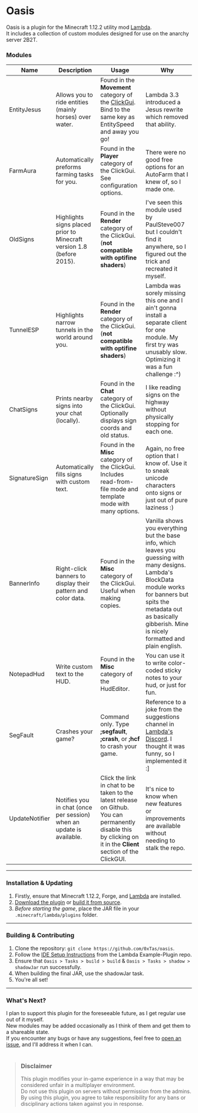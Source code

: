 # Oasis


Oasis is a plugin for the Minecraft 1.12.2 utility mod [Lambda](https://github.com/lambda-client/lambda).
<br>
It includes a collection of custom modules designed for use on the anarchy server 2B2T.

### Modules
| Name           | Description                                                           | Usage                                                                                                                                                             | Why                                                                                                                                                                                                                                     |
|----------------|-----------------------------------------------------------------------|-------------------------------------------------------------------------------------------------------------------------------------------------------------------|-----------------------------------------------------------------------------------------------------------------------------------------------------------------------------------------------------------------------------------------|
| EntityJesus    | Allows you to ride entities (mainly horses) over water.               | Found in the **Movement** category of the [ClickGui](https://github.com/lambda-client/lambda#faq). Bind to the same key as EntitySpeed and away you go!           | Lambda 3.3 introduced a Jesus rewrite which removed that ability.                                                                                                                                                                       |
| FarmAura       | Automatically preforms farming tasks for you.                         | Found in the **Player** category of the ClickGui. See configuration options.                                                                                      | There were no good free options for an AutoFarm that I knew of, so I made one.                                                                                                                                                          |
| OldSigns       | Highlights signs placed prior to Minecraft version 1.8 (before 2015). | Found in the **Render** category of the ClickGui. (**not compatible with optifine shaders**)                                                                      | I've seen this module used by PaulSteve007 but I couldn't find it anywhere, so I figured out the trick and recreated it myself.                                                                                                         |
| TunnelESP      | Highlights narrow tunnels in the world around you.                    | Found in the **Render** category of the ClickGui. (**not compatible with optifine shaders**)                                                                      | Lambda was sorely missing this one and I ain't gonna install a separate client for one module. My first try was unusably slow. Optimizing it was a fun challenge :^)                                                                    |
| ChatSigns      | Prints nearby signs into your chat (locally).                         | Found in the **Chat** category of the ClickGui. Optionally displays sign coords and old status.                                                                   | I like reading signs on the highway without physically stopping for each one.                                                                                                                                                           |
| SignatureSign  | Automatically fills signs with custom text.                           | Found in the **Misc** category of the ClickGui. Includes read-from-file mode and template mode with many options.                                                 | Again, no free option that I know of. Use it to sneak unicode characters onto signs or just out of pure laziness :)                                                                                                                     |
| BannerInfo     | Right-click banners to display their pattern and color data.          | Found in the **Misc** category of the ClickGui. Useful when making copies.                                                                                        | Vanilla shows you everything but the base info, which leaves you guessing with many designs. Lambda's BlockData module works for banners but spits the metadata out as basically gibberish. Mine is nicely formatted and plain english. |
| NotepadHud     | Write custom text to the HUD.                                         | Found in the **Misc** category of the HudEditor.                                                                                                                  | You can use it to write color-coded sticky notes to your hud, or just for fun.                                                                                                                                                          |
| SegFault       | Crashes your game?                                                    | Command only. Type **;segfault**, **;crash**, or **;hcf** to crash your game.                                                                                     | Reference to a joke from the suggestions channel in [Lambda's Discord](https://discord.gg/QjfBxJzE5x). I thought it was funny, so I implemented it :]                                                                                   |
| UpdateNotifier | Notifies you in chat (once per session) when an update is available.  | Click the link in chat to be taken to the latest release on Github. You can permanently disable this by clicking on it in the **Client** section of the ClickGUI. | It's nice to know when new features or improvements are available without needing to stalk the repo.                                                                                                                                    |
---
### Installation & Updating
1. Firstly, ensure that Minecraft 1.12.2, Forge, and [Lambda](https://github.com/lambda-client/lambda) are installed.
2. [Download the plugin](https://github.com/0xTas/oasis/releases/latest/) or [build it from source](https://github.com/0xTas/oasis#contributing).
3. *Before starting the game*, place the JAR file in your `.minecraft/lambda/plugins` folder.
---
### Building & Contributing
1. Clone the repository: `git clone https://github.com/0xTas/oasis`.
2. Follow the [IDE Setup Instructions](https://github.com/lambda-client/ExamplePlugin#setup-ide) from the Lambda Example-Plugin repo.
3. Ensure that `Oasis > Tasks > build > build` & `Oasis > Tasks > shadow > shadowJar` run successfully.
4. When building the final JAR, use the shadowJar task.
5. You're all set!
---
### What's Next?

I plan to support this plugin for the foreseeable future, as I get regular use out of it myself.<br>
New modules may be added occasionally as I think of them and get them to a shareable state.<br>
If you encounter any bugs or have any suggestions, feel free to [open an issue](https://github.com/0xTas/oasis/issues/new), and I'll address it when I can.
<br><br>
> ### Disclaimer
> This plugin modifies your in-game experience in a way that may be considered unfair in a multiplayer environment.<br>
> Do not use this plugin on servers without permission from the admins.<br>
> By using this plugin, you agree to take responsibility for any bans or disciplinary actions taken against you in response.
